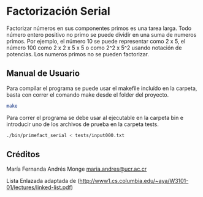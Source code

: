 # Factorización Serial

Factorizar números en sus componentes primos es una tarea larga. Todo número entero positivo no primo se puede dividir en una suma de numeros primos.  Por ejemplo, el número 10 se puede representar como 2 x 5, el número 100 como 2 x 2 x 5 x 5 o como 2^2 x 5^2 usando notación de potencias. Los numeros primos no se pueden factorizar.

## Manual de Usuario

Para compilar el programa se puede usar el makefile incluído en la carpeta, basta con  correr el comando make desde el folder del proyecto.

```bash
make
```
Para correr el programa se debe usar al ejecutable en la carpeta bin e introducir uno de los archivos de prueba en la carpeta tests.
```bash
./bin/primefact_serial < tests/input000.txt
```
## Créditos
María Fernanda Andrés Monge
maria.andres@ucr.ac.cr

Lista Enlazada adaptada de (http://www1.cs.columbia.edu/~aya/W3101-01/lectures/linked-list.pdf)

